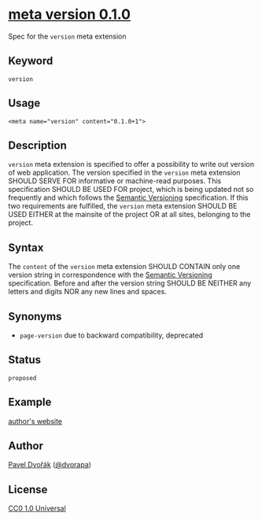 # [meta version 0.1.0](https://github.com/dvorapa/meta-version/)

Spec for the `version` meta extension

## Keyword

`version`

## Usage

    <meta name="version" content="0.1.0+1">

## Description

`version` meta extension is specified to offer a possibility to write out version of web application. The version specified in the `version` meta extension SHOULD SERVE FOR informative or machine-read purposes. This specification SHOULD BE USED FOR project, which is being updated not so frequently and which follows the [Semantic Versioning](http://semver.org/) specification. If this two requirements are fulfilled, the `version` meta extension SHOULD BE USED EITHER at the mainsite of the project OR at all sites, belonging to the project.

## Syntax

The `content` of the `version` meta extension SHOULD CONTAIN only one version string in correspondence with the [Semantic Versioning](http://semver.org/) specification. Before and after the version string SHOULD BE NEITHER any letters and digits NOR any new lines and spaces.

## Synonyms

* `page-version` due to backward compatibility, deprecated

## Status

`proposed`

## Example

[author's website](http://www.dvorapa.cz/)

## Author

[Pavel Dvořák](https://github.com/dvorapa) ([@dvorapa](https://twitter.com/dvorapa))

## License

[CC0 1.0 Universal](https://github.com/dvorapa/meta-version/blob/master/LICENSE)